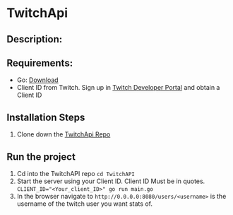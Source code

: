 # TwitchApi

## Description:



## Requirements:

 * Go: [Download](https://golang.org/dl/)
 * Client ID from Twitch.  Sign up in [Twitch Developer Portal](https://dev.twitch.tv/get-started) and obtain a Client ID


## Installation Steps
 1. Clone down the [TwitchApi Repo](https://github.com/nadiabahrami/TwitchApi)
 
## Run the project
 1. Cd into the TwitchAPI repo ```cd TwitchAPI```
 2. Start the server using your Client ID.  Client ID Must be in quotes. ```CLIENT_ID="<Your_client_ID>" go run main.go```
 3. In the browser navigate to ```http://0.0.0.0:8080/users/<username>``` <username> is the username of the twitch user you want stats of.  

